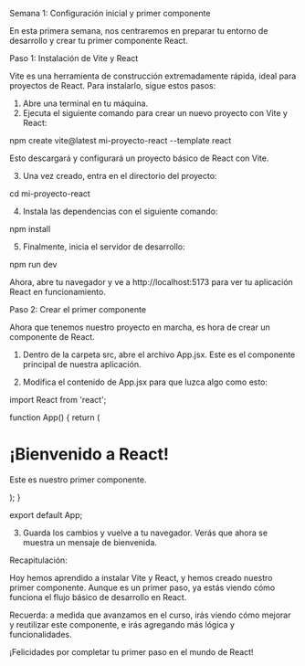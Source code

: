 Semana 1: Configuración inicial y primer componente

En esta primera semana, nos centraremos en preparar tu entorno de desarrollo y crear tu primer componente React.

Paso 1: Instalación de Vite y React

Vite es una herramienta de construcción extremadamente rápida, ideal para proyectos de React. Para instalarlo, sigue estos pasos:

1. Abre una terminal en tu máquina.
2. Ejecuta el siguiente comando para crear un nuevo proyecto con Vite y React:

npm create vite@latest mi-proyecto-react --template react

Esto descargará y configurará un proyecto básico de React con Vite.

3. Una vez creado, entra en el directorio del proyecto:

cd mi-proyecto-react

4. Instala las dependencias con el siguiente comando:

npm install

5. Finalmente, inicia el servidor de desarrollo:

npm run dev

Ahora, abre tu navegador y ve a http://localhost:5173 para ver tu aplicación React en funcionamiento.

Paso 2: Crear el primer componente

Ahora que tenemos nuestro proyecto en marcha, es hora de crear un componente de React.

1. Dentro de la carpeta src, abre el archivo App.jsx. Este es el componente principal de nuestra aplicación.

2. Modifica el contenido de App.jsx para que luzca algo como esto:

import React from 'react';

function App() {
  return (
    <div>
      <h1>¡Bienvenido a React!</h1>
      <p>Este es nuestro primer componente.</p>
    </div>
  );
}

export default App;

3. Guarda los cambios y vuelve a tu navegador. Verás que ahora se muestra un mensaje de bienvenida.


Recapitulación:

Hoy hemos aprendido a instalar Vite y React, y hemos creado nuestro primer componente. Aunque es un primer paso, ya estás viendo cómo funciona el flujo básico de desarrollo en React.

Recuerda: a medida que avanzamos en el curso, irás viendo cómo mejorar y reutilizar este componente, e irás agregando más lógica y funcionalidades.

¡Felicidades por completar tu primer paso en el mundo de React!